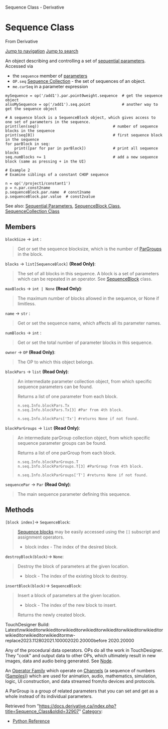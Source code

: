

Sequence Class - Derivative

























# Sequence Class

From Derivative



[Jump to navigation](#mw-head)
[Jump to search](#searchInput)

An object describing and controlling a set of [sequential parameters](Sequential_Parameters.html "Sequential Parameters"). Accessed via

* the `sequence` member of [parameters](Par_Class.html "Par Class")
* `OP.seq` [Sequence Collection](SequenceCollection_Class.html "SequenceCollection Class") - the set of sequences of an object.
* `me.curSeq` in a parameter expression

```
mySequence = op('/add1').par.point0weight.sequence	# get the sequence object
alsoMySequence = op('/add1').seq.point				# another way to get the sequence object

# A sequence block is a SequenceBlock object, which gives access to one set of parameters in the sequence.
print(len(seq))									# number of sequence blocks in the sequence
print(seq[0])									# first sequence block in the sequence
for parBlock in seq:
	print([par for par in parBlock])			# print all sequence blocks
seq.numBlocks += 1							    # add a new sequence block (same as pressing + in the UI)

# Example 2
# Examine siblings of a constant CHOP sequence

n = op('/project1/constant1')
p = n.par.const2name
p.sequenceBlock.par.name  # const2name
p.sequenceBlock.par.value  # const2value

```

See also: [Sequential Parameters](Sequential_Parameters.html "Sequential Parameters"), [SequenceBlock Class](SequenceBlock_Class.html "SequenceBlock Class"), [SequenceCollection Class](SequenceCollection_Class.html "SequenceCollection Class")

  


  


## Members

`blockSize` → `int` :

> Get or set the sequence blocksize, which is the number of [ParGroups](ParGroup.html "ParGroup") in the block.

`blocks` → `list[SequenceBlock]` **(Read Only)**:

> The set of all blocks in this sequence. A block is a set of parameters which can be repeated in an operator. See [SequenceBlock](SequenceBlock_Class.html "SequenceBlock Class") class.

`maxBlocks` → `int | None` **(Read Only)**:

> The maximum number of blocks allowed in the sequence, or None if limitless.

`name` → `str` :

> Get or set the sequence name, which affects all its parameter names.

`numBlocks` → `int` :

> Get or set the total number of parameter blocks in this sequence.

`owner` → `OP` **(Read Only)**:

> The OP to which this object belongs.

`blockPars` → `list` **(Read Only)**:

> An intermediate parameter collection object, from which specific sequence parameters can be found.
> 
> Returns a list of one parameter from each block.
> 
> ```
> n.seq.Info.blockPars.Tx
> n.seq.Info.blockPars.Tx[3] #Par from 4th block.
> 
> ```
> 
> ```
> n.seq.Info.blockPars['Tx'] #returns None if not found.
> 
> ```

`blockParGroups` → `list` **(Read Only)**:

> An intermediate parGroup collection object, from which specific sequence parameter groups can be found.
> 
> Returns a list of one parGroup from each block.
> 
> ```
> n.seq.Info.blockParGroups.T
> n.seq.Info.blockParGroups.T[3] #ParGroup from 4th block.
> 
> ```
> 
> ```
> n.seq.Info.blockParGroups['T'] #returns None if not found.
> 
> ```

`sequencePar` → `Par` **(Read Only)**:

> The main sequence parameter defining this sequence.

## Methods

`[block index]`→ `SequenceBlock`:

> [Sequence blocks](SequenceBlock_Class.html "SequenceBlock Class") may be easily accessed using the `[]` subscript and assignment operators.
> 
> * block index - The index of the desired block.

`destroyBlock(block)`→ `None`:

> Destroy the block of parameters at the given location.
> 
> * block - The index of the existing block to destroy.

`insertBlock(block)`→ `SequenceBlock`:

> Insert a block of parameters at the given location.
> 
> * block - The index of the new block to insert.
> 
> Returns the newly created block.

TouchDesigner Build: Latest\nwikieditorwikieditorwikieditorwikieditorwikieditorwikieditorwikieditorwikieditorwikieditorwikieditormw-replace2023.112802021.100002020.20000before 2020.20000

Any of the procedural data operators. OPs do all the work in TouchDesigner. They "cook" and output data to other OPs, which ultimately result in new images, data and audio being generated. See [Node](Node.html "Node").


An [Operator Family](Operator_Family.html "Operator Family") which operate on [Channels](Channel.html "Channel") (a sequence of numbers ([Samples](Sample.html "Sample"))) which are used for animation, audio, mathematics, simulation, logic, UI construction, and data streamed from/to devices and protocols.


A ParGroup is a group of related parameters that you can set and get as a whole instead of its individual parameters.







Retrieved from "<https://docs.derivative.ca/index.php?title=Sequence_Class&oldid=32907>"
[Category](Special_Categories.html "Special:Categories"):

* [Python Reference](Category_Python_Reference.html "Category:Python Reference")